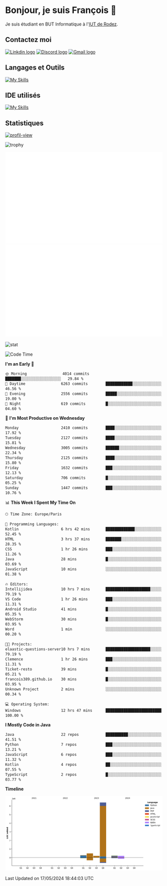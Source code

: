 # Bonjour, je suis François 👋

Je suis étudiant en BUT Informatique à l'[IUT de Rodez](https://iut-rodez.fr).

## Contactez moi

<p>
<a href="https://www.linkedin.com/in/fran%C3%A7ois-de-saint-palais-00985327a/" target="blank"><img src="https://img.shields.io/badge/LinkedIn-0077B5?style=for-the-badge&logo=linkedin&logoColor=white" alt="Linkdin logo"/></a>
<a href="https://discord.gg/francis389" target="blank"><img src="https://img.shields.io/badge/Discord-7289DA?style=for-the-badge&logo=discord&logoColor=white" alt="Discord logo" /></a>
<a href="mailto:francois-sp@gmx.fr" target="blank"><img src="https://img.shields.io/badge/Gmail-D14836?style=for-the-badge&logo=gmail&logoColor=white" alt="Gmail logo"/></a> 
</p>

## Langages et Outils

[![My Skills](https://skillicons.dev/icons?i=java,py,kotlin,spring,git,html,css,sass,svelte,vue,angular,react,bootstrap,ts,jquery,js,php,mysql,sqlite,grafana,linux,windows,figma,postman)](https://skillicons.dev)

## IDE utilisés

[![My Skills](https://skillicons.dev/icons?i=idea,phpstorm,pycharm,androidstudio,vscode,webstorm,eclipse)](https://skillicons.dev)

## Statistiques

[![profil-view](https://komarev.com/ghpvc/?username=francois389&label=Profile%20views&color=0e75b6&style=flat)](https://github.com/ryo-ma/github-profile-trophy)

![trophy](https://github-profile-trophy.vercel.app/?username=Francois389&theme=onedark&column=-1)

![top-lang](https://raw.githubusercontent.com/Francois389/github-stat/master/generated/languages.svg#gh-dark-mode-only)
![](https://raw.githubusercontent.com/Francois389/github-stat/master/generated/overview.svg#gh-dark-mode-only)

![stat](https://github-readme-stats.vercel.app/api?username=francois389&show_icons=true&locale=fr&theme=onedark)

<!--START_SECTION:waka-->
![Code Time](http://img.shields.io/badge/Code%20Time-227%20hrs%2013%20mins-blue)

**I'm an Early 🐤** 

```text
🌞 Morning                4014 commits        ███████░░░░░░░░░░░░░░░░░░   29.84 % 
🌆 Daytime                6263 commits        ████████████░░░░░░░░░░░░░   46.56 % 
🌃 Evening                2556 commits        █████░░░░░░░░░░░░░░░░░░░░   19.00 % 
🌙 Night                  619 commits         █░░░░░░░░░░░░░░░░░░░░░░░░   04.60 % 
```
📅 **I'm Most Productive on Wednesday** 

```text
Monday                   2410 commits        ████░░░░░░░░░░░░░░░░░░░░░   17.92 % 
Tuesday                  2127 commits        ████░░░░░░░░░░░░░░░░░░░░░   15.81 % 
Wednesday                3005 commits        ██████░░░░░░░░░░░░░░░░░░░   22.34 % 
Thursday                 2125 commits        ████░░░░░░░░░░░░░░░░░░░░░   15.80 % 
Friday                   1632 commits        ███░░░░░░░░░░░░░░░░░░░░░░   12.13 % 
Saturday                 706 commits         █░░░░░░░░░░░░░░░░░░░░░░░░   05.25 % 
Sunday                   1447 commits        ███░░░░░░░░░░░░░░░░░░░░░░   10.76 % 
```


📊 **This Week I Spent My Time On** 

```text
🕑︎ Time Zone: Europe/Paris

💬 Programming Languages: 
Kotlin                   6 hrs 42 mins       █████████████░░░░░░░░░░░░   52.45 % 
HTML                     3 hrs 37 mins       ███████░░░░░░░░░░░░░░░░░░   28.35 % 
CSS                      1 hr 26 mins        ███░░░░░░░░░░░░░░░░░░░░░░   11.26 % 
Java                     28 mins             █░░░░░░░░░░░░░░░░░░░░░░░░   03.69 % 
JavaScript               10 mins             ░░░░░░░░░░░░░░░░░░░░░░░░░   01.38 % 

🔥 Editors: 
Intellijidea             10 hrs 7 mins       ████████████████████░░░░░   79.19 % 
VS Code                  1 hr 26 mins        ███░░░░░░░░░░░░░░░░░░░░░░   11.31 % 
Android Studio           41 mins             █░░░░░░░░░░░░░░░░░░░░░░░░   05.35 % 
WebStorm                 30 mins             █░░░░░░░░░░░░░░░░░░░░░░░░   03.95 % 
Word                     1 min               ░░░░░░░░░░░░░░░░░░░░░░░░░   00.20 % 

🐱‍💻 Projects: 
elaastic-questions-server10 hrs 7 mins       ████████████████████░░░░░   79.19 % 
Clemence                 1 hr 26 mins        ███░░░░░░░░░░░░░░░░░░░░░░   11.31 % 
Ticket-resto             39 mins             █░░░░░░░░░░░░░░░░░░░░░░░░   05.21 % 
francois389.github.io    30 mins             █░░░░░░░░░░░░░░░░░░░░░░░░   03.95 % 
Unknown Project          2 mins              ░░░░░░░░░░░░░░░░░░░░░░░░░   00.34 % 

💻 Operating System: 
Windows                  12 hrs 47 mins      █████████████████████████   100.00 % 
```

**I Mostly Code in Java** 

```text
Java                     22 repos            ██████████░░░░░░░░░░░░░░░   41.51 % 
Python                   7 repos             ███░░░░░░░░░░░░░░░░░░░░░░   13.21 % 
JavaScript               6 repos             ███░░░░░░░░░░░░░░░░░░░░░░   11.32 % 
Kotlin                   4 repos             ██░░░░░░░░░░░░░░░░░░░░░░░   07.55 % 
TypeScript               2 repos             █░░░░░░░░░░░░░░░░░░░░░░░░   03.77 % 
```



**Timeline**

![Lines of Code chart](https://raw.githubusercontent.com/Francois389/Francois389/main/assets/bar_graph.png)


 Last Updated on 17/05/2024 18:44:03 UTC
<!--END_SECTION:waka-->

